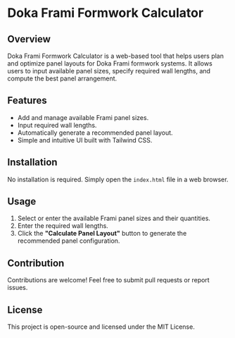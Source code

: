 # Doka Frami Formwork Calculator

## Overview
Doka Frami Formwork Calculator is a web-based tool that helps users plan and optimize panel layouts for Doka Frami formwork systems. It allows users to input available panel sizes, specify required wall lengths, and compute the best panel arrangement.

## Features
- Add and manage available Frami panel sizes.
- Input required wall lengths.
- Automatically generate a recommended panel layout.
- Simple and intuitive UI built with Tailwind CSS.

## Installation
No installation is required. Simply open the `index.html` file in a web browser.

## Usage
1. Select or enter the available Frami panel sizes and their quantities.
2. Enter the required wall lengths.
3. Click the **"Calculate Panel Layout"** button to generate the recommended panel configuration.

## Contribution
Contributions are welcome! Feel free to submit pull requests or report issues.

## License
This project is open-source and licensed under the MIT License.
